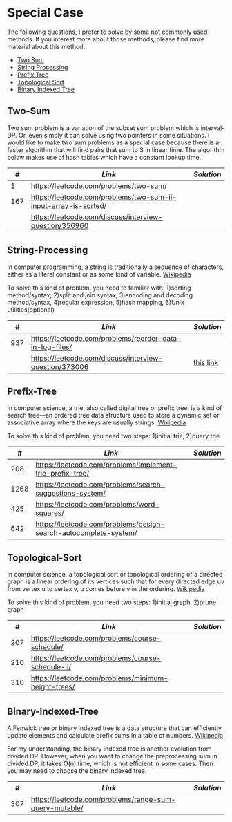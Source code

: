 # Special Case

The following questions, I prefer to solve by some not commonly used methods. If you interest more about those methods, please find more material about this method.

* [Two Sum](##Two-Sum)
* [String Processing](##String-Processing)
* [Prefix Tree](##Prefix-Tree)
* [Topological Sort](##Topological-Sort)
* [Binary Indexed Tree](##Binary-Indexed-Tree)

## Two-Sum

Two sum problem is a variation of the subset sum problem which is interval-DP. Or, even simply it can solve using two pointers in some situations. I would like to make two sum problems as a special case because there is a faster algorithm that will find pairs that sum to S in linear time. The algorithm below makes use of hash tables which have a constant lookup time.

| *#* | *Link* | *Solution* |
| ---- | --------------------------------- | --------------------------------- |
| 1 | https://leetcode.com/problems/two-sum/ | |
| 167 | https://leetcode.com/problems/two-sum-ii-input-array-is-sorted/ | |
| | https://leetcode.com/discuss/interview-question/356960 | |

## String-Processing

In computer programming, a string is traditionally a sequence of characters, either as a literal constant or as some kind of variable. [Wikipedia](https://en.wikipedia.org/wiki/String_(computer_science))

To solve this kind of problem, you need to familiar with: 1)sorting method/syntax, 2)split and join syntax, 3)encoding and decoding method/syntax, 4)regular expression, 5)hash mapping, 6)Unix utilities(optional)

| *#* | *Link* | *Solution* |
| ---- | --------------------------------- | --------------------------------- |
| 937 | https://leetcode.com/problems/reorder-data-in-log-files/ | |
| | https://leetcode.com/discuss/interview-question/373006| [this link](../python_practice/amazon/favorite_genres.py) |


## Prefix-Tree

In computer science, a trie, also called digital tree or prefix tree, is a kind of search tree—an ordered tree data structure used to store a dynamic set or associative array where the keys are usually strings. [Wikipedia](https://en.wikipedia.org/wiki/Trie)

To solve this kind of problem, you need two steps: 1)initial trie, 2)query trie.

| *#* | *Link* | *Solution* |
| ---- | --------------------------------- | --------------------------------- |
| 208 | https://leetcode.com/problems/implement-trie-prefix-tree/ | |
| 1268 | https://leetcode.com/problems/search-suggestions-system/ | | 
| 425 | https://leetcode.com/problems/word-squares/ | |
| 642 | https://leetcode.com/problems/design-search-autocomplete-system/ | |

## Topological-Sort

In computer science, a topological sort or topological ordering of a directed graph is a linear ordering of its vertices such that for every directed edge uv from vertex u to vertex v, u comes before v in the ordering. [Wikipedia](https://en.wikipedia.org/wiki/Topological_sorting)

To solve this kind of problem, you need two steps: 1)initial graph, 2)prune graph

| *#* | *Link* | *Solution* |
| ---- | --------------------------------- | --------------------------------- |
| 207 | https://leetcode.com/problems/course-schedule/ | |
| 210 | https://leetcode.com/problems/course-schedule-ii/ | |
| 310 | https://leetcode.com/problems/minimum-height-trees/ | |

## Binary-Indexed-Tree

A Fenwick tree or binary indexed tree is a data structure that can efficiently update elements and calculate prefix sums in a table of numbers. [Wikipedia](https://en.wikipedia.org/wiki/Fenwick_tree)

For my understanding, the binary indexed tree is another evolution from divided DP. However, when you want to change the preprocessing sum in divided DP, it takes O(n) time, which is not efficient in some cases. Then you may need to choose the binary indexed tree. 

| *#* | *Link* | *Solution* |
| ---- | --------------------------------- | --------------------------------- |
| 307 | https://leetcode.com/problems/range-sum-query-mutable/ | |